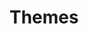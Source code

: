 
<script setup>
import ExampleIframe from "./components/example-iframe.vue"
</script>

# Themes

<div style="display: flex; gap: 25px;">
<ExampleIframe url="/themes/default" style="min-height: 275px;"/>
<ExampleIframe url="/themes/default" style="min-height: 275px;"/>
</div>
